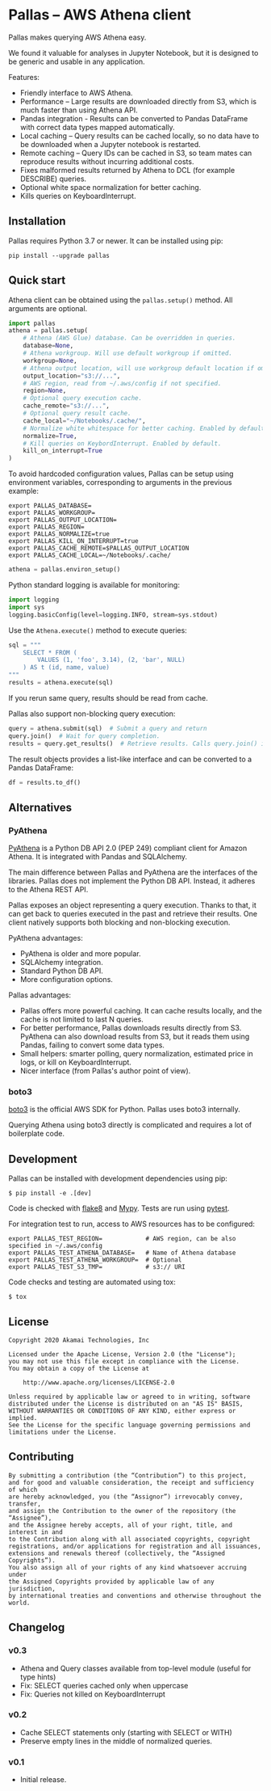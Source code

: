
# Pallas – AWS Athena client

Pallas makes querying AWS Athena easy.

We found it valuable for analyses in Jupyter Notebook,
but it is designed to be generic and usable in any application.

Features:

 * Friendly interface to AWS Athena.
 * Performance – Large results are downloaded directly from S3,
   which is much faster than using Athena API.
 * Pandas integration - Results can be converted to Pandas DataFrame
   with correct data types mapped automatically.
 * Local caching – Query results can be cached locally,
   so no data have to be downloaded when a Jupyter notebook is restarted.
 * Remote caching – Query IDs can be cached in S3,
   so team mates can reproduce results without incurring additional costs.
 * Fixes malformed results returned by Athena to DCL
   (for example DESCRIBE) queries.
 * Optional white space normalization for better caching.
 * Kills queries on KeyboardInterrupt.

## Installation

Pallas requires Python 3.7 or newer. It can be installed using pip:

```shell script
pip install --upgrade pallas
```

## Quick start

Athena client can be obtained using the ``pallas.setup()`` method.
All arguments are optional.

```python
import pallas
athena = pallas.setup(
    # Athena (AWS Glue) database. Can be overridden in queries.
    database=None,
    # Athena workgroup. Will use default workgroup if omitted.
    workgroup=None,
    # Athena output location, will use workgroup default location if omitted.
    output_location="s3://...",
    # AWS region, read from ~/.aws/config if not specified.
    region=None,
    # Optional query execution cache.
    cache_remote="s3://...",
    # Optional query result cache.
    cache_local="~/Notebooks/.cache/",
    # Normalize white whitespace for better caching. Enabled by default.
    normalize=True,
    # Kill queries on KeybordInterrupt. Enabled by default.
    kill_on_interrupt=True
)
```

To avoid hardcoded configuration values,
Pallas can be setup using environment variables,
corresponding to arguments in the previous example:

```shell script
export PALLAS_DATABASE=
export PALLAS_WORKGROUP=
export PALLAS_OUTPUT_LOCATION=
export PALLAS_REGION=
export PALLAS_NORMALIZE=true
export PALLAS_KILL_ON_INTERRUPT=true
export PALLAS_CACHE_REMOTE=$PALLAS_OUTPUT_LOCATION
export PALLAS_CACHE_LOCAL=~/Notebooks/.cache/
```

```python
athena = pallas.environ_setup()
```
Python standard logging is available for monitoring:

```python
import logging
import sys
logging.basicConfig(level=logging.INFO, stream=sys.stdout)
```

Use the `Athena.execute()` method to execute queries:

```python
sql = """
    SELECT * FROM (
        VALUES (1, 'foo', 3.14), (2, 'bar', NULL)
    ) AS t (id, name, value)
"""
results = athena.execute(sql)
```
If you rerun same query, results should be read from cache.

Pallas also support non-blocking query execution:

```python
query = athena.submit(sql)  # Submit a query and return
query.join()  # Wait for query completion.
results = query.get_results()  # Retrieve results. Calls query.join() internally.
```

The result objects provides a list-like interface
and can be converted to a Pandas DataFrame:

```python
df = results.to_df()
```

## Alternatives

### PyAthena

[PyAthena] is a Python DB API 2.0 (PEP 249) compliant client for Amazon Athena.
It is integrated with Pandas and SQLAlchemy.

The main difference between Pallas and PyAthena are the interfaces of the libraries.
Pallas does not implement the Python DB API. Instead, it adheres to the Athena REST API.

Pallas exposes an object representing a query execution.
Thanks to that, it can get back to queries executed in the past and retrieve their results.
One client natively supports both blocking and non-blocking execution.

PyAthena advantages:

 * PyAthena is older and more popular.
 * SQLAlchemy integration.
 * Standard Python DB API.
 * More configuration options.


Pallas advantages:

 * Pallas offers more powerful caching. It can cache results locally,
   and the cache is not limited to last N queries.
 * For better performance, Pallas downloads results directly from S3.
   PyAthena can also download results from S3, but it reads them using Pandas,
   failing to convert some data types.
 * Small helpers: smarter polling, query normalization,
   estimated price in logs, or kill on KeyboardInterrupt.
 * Nicer interface (from Pallas's author point of view).


### boto3

[boto3] is the official AWS SDK for Python. Pallas uses boto3 internally.

Querying Athena using boto3 directly is complicated and requires a lot of boilerplate code.


## Development

Pallas can be installed with development dependencies using pip:

```shell script
$ pip install -e .[dev]
```

Code is checked with [flake8] and [Mypy]. Tests are run using [pytest].

For integration test to run, access to AWS resources has to be configured:

```shell script
export PALLAS_TEST_REGION=            # AWS region, can be also specified in ~/.aws/config
export PALLAS_TEST_ATHENA_DATABASE=   # Name of Athena database
export PALLAS_TEST_ATHENA_WORKGROUP=  # Optional
export PALLAS_TEST_S3_TMP=            # s3:// URI
```
Code checks and testing are automated using tox:

```shell script
$ tox
```

[PyAthena]: https://github.com/laughingman7743/PyAthena
[boto3]: https://boto3.amazonaws.com/v1/documentation/api/latest/index.html
[flake8]: https://flake8.pycqa.org/en/latest/
[Mypy]: http://mypy-lang.org
[pytest]: https://docs.pytest.org/en/latest/


## License

```
Copyright 2020 Akamai Technologies, Inc

Licensed under the Apache License, Version 2.0 (the "License");
you may not use this file except in compliance with the License.
You may obtain a copy of the License at

    http://www.apache.org/licenses/LICENSE-2.0

Unless required by applicable law or agreed to in writing, software
distributed under the License is distributed on an "AS IS" BASIS,
WITHOUT WARRANTIES OR CONDITIONS OF ANY KIND, either express or implied.
See the License for the specific language governing permissions and
limitations under the License.
```

## Contributing

```
By submitting a contribution (the “Contribution”) to this project,
and for good and valuable consideration, the receipt and sufficiency of which
are hereby acknowledged, you (the “Assignor”) irrevocably convey, transfer,
and assign the Contribution to the owner of the repository (the “Assignee”),
and the Assignee hereby accepts, all of your right, title, and interest in and
to the Contribution along with all associated copyrights, copyright
registrations, and/or applications for registration and all issuances,
extensions and renewals thereof (collectively, the “Assigned Copyrights”).
You also assign all of your rights of any kind whatsoever accruing under
the Assigned Copyrights provided by applicable law of any jurisdiction,
by international treaties and conventions and otherwise throughout the world.
```

## Changelog

### v0.3

* Athena and Query classes available from top-level module (useful for type hints)
* Fix: SELECT queries cached only when uppercase
* Fix: Queries not killed on KeyboardInterrupt


### v0.2

* Cache SELECT statements only (starting with SELECT or WITH)
* Preserve empty lines in the middle of normalized queries.


### v0.1

* Initial release.
